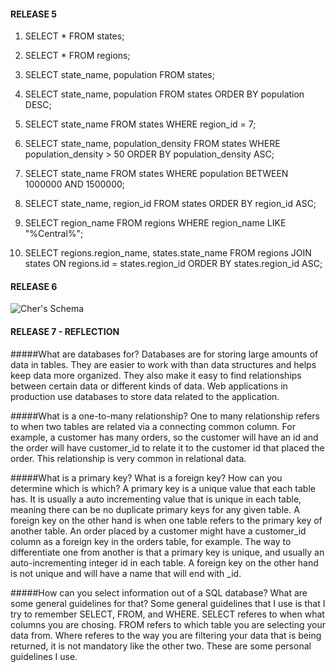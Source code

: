 #### RELEASE 5

1. SELECT * FROM states;
2. SELECT * FROM regions;
3. SELECT state_name, population FROM states;
4. SELECT state_name, population FROM states ORDER BY population DESC;
5. SELECT state_name FROM states WHERE region_id = 7; 

6. SELECT state_name, population_density 
   FROM states 
   WHERE population_density > 50 
   ORDER BY population_density ASC;

7. SELECT state_name 
   FROM states 
   WHERE population 
   BETWEEN 1000000 AND 1500000;

8. SELECT state_name, region_id 
   FROM states 
   ORDER BY region_id ASC;

9. SELECT region_name 
   FROM regions 
   WHERE region_name 
   LIKE "%Central%";

10. SELECT regions.region_name, states.state_name 
    FROM regions 
    JOIN states ON regions.id = states.region_id 
    ORDER BY states.region_id ASC;

#### RELEASE 6

![Cher's Schema](database-intro/chers_schema.png)

#### RELEASE 7 - REFLECTION

#####What are databases for?
Databases are for storing large amounts of data in tables. They are easier to work with than
data structures and helps keep data more organized. They also make it easy to find relationships
between certain data or different kinds of data. Web applications in production use databases to
store data related to the application.

#####What is a one-to-many relationship?
One to many relationship refers to when two tables are related via a connecting common column. For 
example, a customer has many orders, so the customer will have an id and the order will have customer_id
to relate it to the customer id that placed the order. This relationship is very common in relational
data.


#####What is a primary key? What is a foreign key? How can you determine which is which?
A primary key is a unique value that each table has. It is usually a auto incrementing value
that is unique in each table, meaning there can be no duplicate primary keys for any given table.
A foreign key on the other hand is when one table refers to the primary key of another table. An order
placed by a customer might have a customer_id column as a foreign key in the orders table, for example.
The way to differentiate one from another is that a primary key is unique, and usually an auto-incrementing
integer id in each table. A foreign key on the other hand is not unique and will have a name that will
end with _id. 

#####How can you select information out of a SQL database? What are some general guidelines for that?
Some general guidelines that I use is that I try to remember SELECT, FROM, and WHERE. SELECT
referes to when what columns you are chosing. FROM refers to which table you are selecting your
data from. Where referes to the way you are filtering your data that is being returned, it is
not mandatory like the other two. These are some personal guidelines I use.
